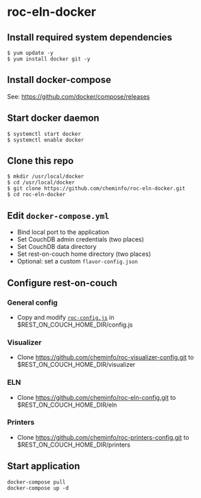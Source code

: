 # roc-eln-docker

## Install required system dependencies

```
$ yum update -y
$ yum install docker git -y
```

## Install docker-compose

See: https://github.com/docker/compose/releases

## Start docker daemon

```
$ systemctl start docker
$ systemctl enable docker
```

## Clone this repo

```
$ mkdir /usr/local/docker
$ cd /usr/local/docker
$ git clone https://github.com/cheminfo/roc-eln-docker.git
$ cd roc-eln-docker
```

## Edit `docker-compose.yml`

- Bind local port to the application
- Set CouchDB admin credentials (two places)
- Set CouchDB data directory
- Set rest-on-couch home directory (two places)
- Optional: set a custom `flavor-config.json`

## Configure rest-on-couch

### General config

- Copy and modify [`roc-config.js`](./roc-config.js) in $REST_ON_COUCH_HOME_DIR/config.js

### Visualizer

- Clone https://github.com/cheminfo/roc-visualizer-config.git to $REST_ON_COUCH_HOME_DIR/visualizer

### ELN

- Clone https://github.com/cheminfo/roc-eln-config.git to $REST_ON_COUCH_HOME_DIR/eln

### Printers

- Clone https://github.com/cheminfo/roc-printers-config.git to $REST_ON_COUCH_HOME_DIR/printers

## Start application

```
docker-compose pull
docker-compose up -d
```
